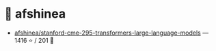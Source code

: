 # 👤 afshinea

- [afshinea/stanford-cme-295-transformers-large-language-models](https://github.com/afshinea/stanford-cme-295-transformers-large-language-models) — 1416 ⭐️ / 201 🍴
